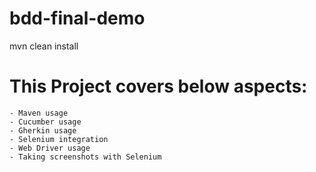 # bdd-final-demo
mvn clean install

# This Project covers below aspects:
	- Maven usage
	- Cucumber usage
	- Gherkin usage
	- Selenium integration
	- Web Driver usage
	- Taking screenshots with Selenium
